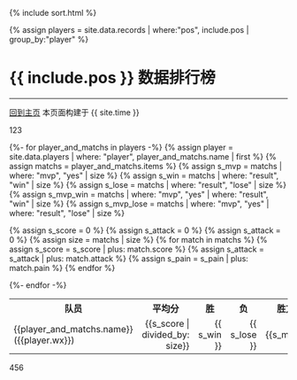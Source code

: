 {% include sort.html %}

{% assign players = site.data.records | where:"pos", include.pos | group_by:"player" %}

# {{ include.pos }} 数据排行榜
---
[回到主页](index.html)  本页面构建于 {{ site.time }}

123

<table>
 <tr>
    <th>队员</th>
  <th>平均分</th>
    <th>胜</th>
    <th>负</th>
    <th>胜方mvp</th> 
    <th>负方mvp</th> 
 </tr>
{%- for player_and_matchs in players -%}
  {% assign player = site.data.players | where: "player", player_and_matchs.name | first %}
  {% assign matchs = player_and_matchs.items %}
  {% assign s_mvp = matchs | where: "mvp", "yes" | size %}
  {% assign s_win = matchs | where: "result", "win" | size %}
  {% assign s_lose = matchs | where: "result", "lose" | size %}
  {% assign s_mvp_win = matchs | where: "mvp", "yes" | where: "result", "win"  | size %}
  {% assign s_mvp_lose = matchs | where: "mvp", "yes" | where: "result", "lose"  | size %}
 
 
  {% assign s_score = 0 %}
    {% assign s_attack = 0 %}
      {% assign s_attack = 0 %}
      {% assign size = matchs | size %}
  {% for match in matchs %}
    {% assign s_score = s_score | plus: match.score %}
    {% assign s_attack = s_attack | plus: match.attack %}
    {% assign s_pain = s_pain | plus: match.pain %}
  {% endfor %}
 
 
  <tr>
    <td>  {{player_and_matchs.name}} <br> ({{player.wx}})  </td>  
 <td style="text-align:right">  {{s_score | divided_by: size}} </td>
    <td style="text-align:right">  {{ s_win }}   </td>
    <td style="text-align:right">  {{ s_lose }}   </td>
    <td style="text-align:right">  {{s_mvp_win}} </td>
    <td style="text-align:right">  {{s_mvp_lose}} </td>
  </tr>
{%- endfor -%}
</table>

456







